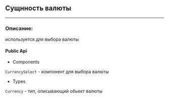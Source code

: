 ## Сущнность валюты

_____

### Описание: 
используется для выбора валюты

#### Public Api 

- Components

 `CurrencySelect` - компонент для выбора валюты
 
- Types 

`Currency` - тип, описывающий обьект валюты





